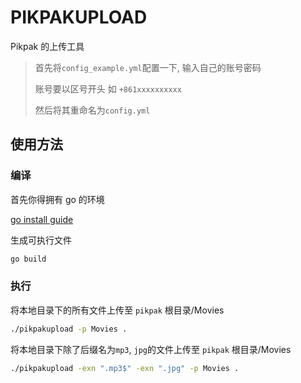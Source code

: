 # PIKPAKUPLOAD

Pikpak 的上传工具

> 首先将`config_example.yml`配置一下, 输入自己的账号密码
>
> 账号要以区号开头 如 `+861xxxxxxxxxx`
>
> 然后将其重命名为`config.yml`

## 使用方法

### 编译

首先你得拥有 go 的环境

[go install guide](https://go.dev/doc/install)

生成可执行文件

```bash
go build
```

### 执行

将本地目录下的所有文件上传至 `pikpak` 根目录/Movies

```bash
./pikpakupload -p Movies .
```

将本地目录下除了后缀名为`mp3`, `jpg`的文件上传至 `pikpak` 根目录/Movies

```bash
./pikpakupload -exn ".mp3$" -exn ".jpg" -p Movies .
```
